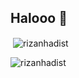 <h2 align=left">Halooo 👋</h2>
<p align="left"></p>
<p>&nbsp;<img align="center" src="https://github-readme-stats.vercel.app/api?username=rizanhadist&show_icons=true&locale=en" alt="rizanhadist" /></p>
<p><img align="center" src="https://streak-stats.demolab.com?user=rizanhadist&border_radius=10&date_format=j%20M%5B%20Y%5D" alt="rizanhadist" /></p>                                                                                                                                             
